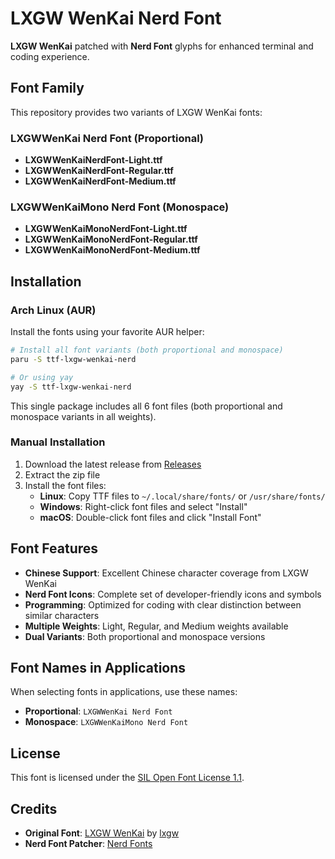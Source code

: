 # LXGW WenKai Nerd Font

**LXGW WenKai** patched with **Nerd Font** glyphs for enhanced terminal and coding experience.

## Font Family

This repository provides two variants of LXGW WenKai fonts:

### LXGWWenKai Nerd Font (Proportional)
- **LXGWWenKaiNerdFont-Light.ttf**
- **LXGWWenKaiNerdFont-Regular.ttf** 
- **LXGWWenKaiNerdFont-Medium.ttf**

### LXGWWenKaiMono Nerd Font (Monospace)
- **LXGWWenKaiMonoNerdFont-Light.ttf**
- **LXGWWenKaiMonoNerdFont-Regular.ttf**
- **LXGWWenKaiMonoNerdFont-Medium.ttf**

## Installation

### Arch Linux (AUR)

Install the fonts using your favorite AUR helper:

```bash
# Install all font variants (both proportional and monospace)
paru -S ttf-lxgw-wenkai-nerd

# Or using yay
yay -S ttf-lxgw-wenkai-nerd
```

This single package includes all 6 font files (both proportional and monospace variants in all weights).

### Manual Installation

1. Download the latest release from [Releases](https://github.com/Yikai-Liao/LxgwWenKaiNerdFont/releases)
2. Extract the zip file
3. Install the font files:
   - **Linux**: Copy TTF files to `~/.local/share/fonts/` or `/usr/share/fonts/`
   - **Windows**: Right-click font files and select "Install"
   - **macOS**: Double-click font files and click "Install Font"

## Font Features

- **Chinese Support**: Excellent Chinese character coverage from LXGW WenKai
- **Nerd Font Icons**: Complete set of developer-friendly icons and symbols
- **Programming**: Optimized for coding with clear distinction between similar characters
- **Multiple Weights**: Light, Regular, and Medium weights available
- **Dual Variants**: Both proportional and monospace versions

## Font Names in Applications

When selecting fonts in applications, use these names:

- **Proportional**: `LXGWWenKai Nerd Font`
- **Monospace**: `LXGWWenKaiMono Nerd Font`

## License

This font is licensed under the [SIL Open Font License 1.1](OFL.txt).

## Credits

- **Original Font**: [LXGW WenKai](https://github.com/lxgw/LxgwWenKai) by [lxgw](https://github.com/lxgw)
- **Nerd Font Patcher**: [Nerd Fonts](https://github.com/ryanoasis/nerd-fonts)
